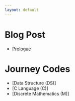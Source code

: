 ```yaml
---
layout: default
---
```

# Blog Post
* [Prologue](/Prologue.md)

# Journey Codes
* [Data Structure (DS)]
* [C Language (C)]
* [Discrete Mathematics (M)]
